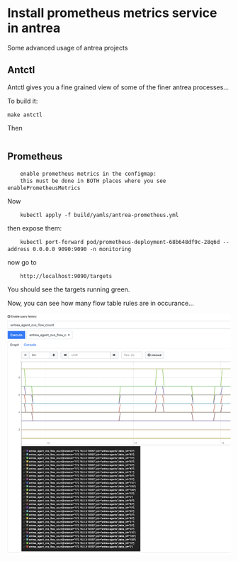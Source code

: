 # Install prometheus metrics service in antrea 

Some advanced usage of antrea projects

## Antctl

Antctl gives you a fine grained view of some of the finer antrea processes...

To build it:

```
make antctl
```

Then

```

```


## Prometheus

```
	enable prometheus metrics in the configmap:		
	this must be done in BOTH places where you see enablePrometheusMetrics
```

Now

```
	kubectl apply -f build/yamls/antrea-prometheus.yml
```

then expose them:

```
	kubectl port-forward pod/prometheus-deployment-68b648df9c-28q6d --address 0.0.0.0 9090:9090 -n monitoring
```

now go to 

```
	http://localhost:9090/targets
```

You should see the targets running green.


Now, you can see how many flow table rules are in occurance... 

![Image description](flowtables.png)



